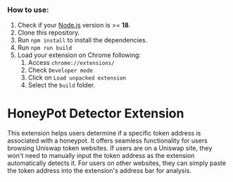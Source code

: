 ### How to use:

1. Check if your [Node.js](https://nodejs.org/) version is >= **18**.
2. Clone this repository.
3. Run `npm install` to install the dependencies.
4. Run `npm run build`
5. Load your extension on Chrome following:
   1. Access `chrome://extensions/`
   2. Check `Developer mode`
   3. Click on `Load unpacked extension`
   4. Select the `build` folder.

# HoneyPot Detector Extension

This extension helps users determine if a specific token address is associated with a honeypot. It offers seamless functionality for users browsing Uniswap token websites. If users are on a Uniswap site, they won't need to manually input the token address as the extension automatically detects it. For users on other websites, they can simply paste the token address into the extension's address bar for analysis.
